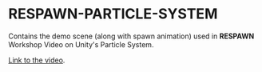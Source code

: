 # RESPAWN-PARTICLE-SYSTEM
 
Contains the demo scene (along with spawn animation) used in __RESPAWN__ Workshop Video on Unity's Particle System.

[Link to the video]().
